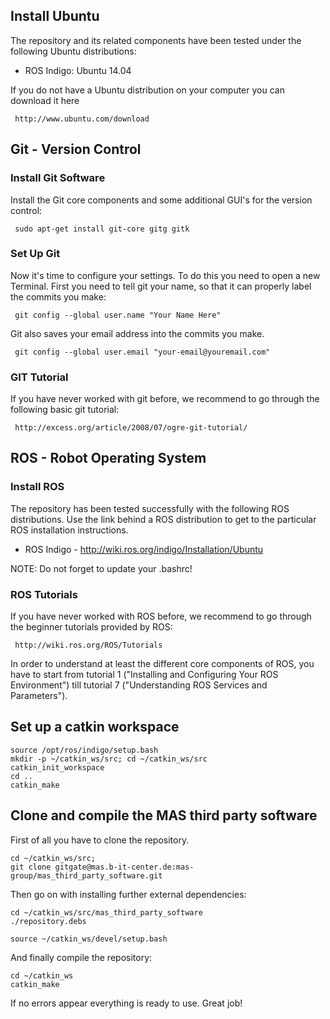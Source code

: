 ## Install Ubuntu
The repository and its related components have been tested under the following Ubuntu distributions:

- ROS Indigo: Ubuntu 14.04

If you do not have a Ubuntu distribution on your computer you can download it here

     http://www.ubuntu.com/download

## Git - Version Control
### Install Git Software
Install the Git core components and some additional GUI's for the version control:

     sudo apt-get install git-core gitg gitk

### Set Up Git
Now it's time to configure your settings. To do this you need to open a new Terminal. First you need to tell git your name, so that it can properly label the commits you make:

     git config --global user.name "Your Name Here"

Git also saves your email address into the commits you make.

     git config --global user.email "your-email@youremail.com"


### GIT Tutorial
If you have never worked with git before, we recommend to go through the following basic git tutorial:

     http://excess.org/article/2008/07/ogre-git-tutorial/


## ROS - Robot Operating System
### Install ROS
The repository has been tested successfully with the following ROS distributions. Use the link behind a ROS distribution to get to the particular ROS installation instructions.

- ROS Indigo - http://wiki.ros.org/indigo/Installation/Ubuntu


NOTE: Do not forget to update your .bashrc! 


### ROS Tutorials
If you have never worked with ROS before, we recommend to go through the beginner tutorials provided by ROS:

     http://wiki.ros.org/ROS/Tutorials

In order to understand at least the different core components of ROS, you have to start from tutorial 1 ("Installing and Configuring Your ROS Environment") till tutorial 7 ("Understanding ROS Services and Parameters"). 


## Set up a catkin workspace

    source /opt/ros/indigo/setup.bash
    mkdir -p ~/catkin_ws/src; cd ~/catkin_ws/src
    catkin_init_workspace
    cd ..
    catkin_make


## Clone and compile the MAS third party software
First of all you have to clone the repository.

    cd ~/catkin_ws/src;
    git clone gitgate@mas.b-it-center.de:mas-group/mas_third_party_software.git

Then go on with installing further external dependencies:
       
    cd ~/catkin_ws/src/mas_third_party_software
    ./repository.debs
    
    source ~/catkin_ws/devel/setup.bash

And finally compile the repository:

    cd ~/catkin_ws
    catkin_make
    
If no errors appear everything is ready to use. Great job!

